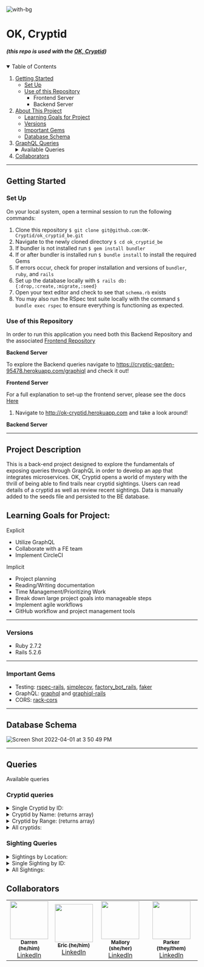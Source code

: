 ![with-bg](https://user-images.githubusercontent.com/69017022/161345695-e2ec9ddb-34a0-493a-9232-80b70a8b3dab.png)


# OK, Cryptid
#####  (this repo is used with the [OK, Cryptid](https://github.com/OK-Cryptid/ok_cryptid_be))

<details open="open">
  <summary>Table of Contents</summary>
  <ol>
    <li>
      <a href="#getting-started">Getting Started</a>
      <ul>
        <li><a href="#set-up">Set Up</a></li>
        <li><a href="#use-of-this-repository">Use of this Repository</a>
          <ul>
            <li>Frontend Server</li>
            <li>Backend Server</li>
          </ul>
        </li>
    </li>
    </ul>
    <li>
      <a href="#project-description">About This Project</a>
      <ul>
        <li><a href="#learning-goals-for-project">Learning Goals for Project</a></li>
        <li><a href="#versions">Versions</a></li>
        <li><a href="#important-gems">Important Gems</a></li>
        <li><a href="#database-schema">Database Schema</a></li>
      </ul>
    </li>
    <li>
      <a href="#graphql">GraphQL Queries</a>
      <details>
        <summary>Available Queries</summary>
        <ul>
          <li><a href="#cryptid-queries">Cryptid Queries</a></li>
          <li><a href="#sighting-queries">Sighting Queries</a></li>
        </ul>
      </details>
    </li>
    <li><a href="#collaborators">Collaborators</a></li>
  </ol>
</details>

----------

## Getting Started

### Set Up
On your local system, open a terminal session to run the following commands:
1. Clone this repository `$ git clone git@github.com:OK-Cryptid/ok_cryptid_be.git`
2. Navigate to the newly cloned directory `$ cd ok_cryptid_be`
3. If bundler is not installed run `$ gem install bundler`
4. If or after bundler is installed run `$ bundle install` to install the required Gems
5. If errors occur, check for proper installation and versions of `bundler`, `ruby`, and `rails`
6. Set up the database locally with `$ rails db:{:drop,:create,:migrate,:seed}`
7. Open your text editor and check to see that `schema.rb` exists
8. You may also run the RSpec test suite locally with the command `$ bundle exec rspec` to ensure everything is functioning as expected.

### Use of this Repository
In order to run this application you need both this Backend Repository and the associated [Frontend Repository](https://github.com/OK-Cryptid/ok-cryptid-fe)

**Backend Server**

To explore the Backend queries navigate to https://cryptic-garden-95478.herokuapp.com/graphiql and check it out!

**Frontend Server**
 
For a full explanation to set-up the frontend server, please see the docs [Here](https://github.com/OK-Cryptid/ok-cryptid-fe#readme)

<!-- On you command line:
1. Navigate to the local directory where the frontend repo is housed
2. Start the Frontend server with `$ rails s` and navigate to http://localhost:3000/ or http://ok-cryptid.herokuapp.com in your web browser. Here you are able to interact with the application. -->

<!-- 1.  Navigate to http://ok-cryptid.herokuapp.com and take a look around! -->
1. Navigate to http://ok-cryptid.herokuapp.com and take a look around!

**Backend Server**
 
<!-- On your command line:
1. Navigate to the local directory where the backend repo is housed
2. Run `$ rails s` to run the server locally
3. Open a web browser and navigate to http://localhost:3000/graphiql
4. Here you are able to explore the queries exposed by the API! -->

----------

## Project Description

This is a back-end project designed to explore the fundamentals of exposing queries through GraphQL in order to develop an app that integrates microservices. OK, Cryptid opens a world of mystery with the thrill of being able to find trails near cryptid sightings. Users can read details of a cryptid as well as review recent sightings. Data is manually added to the seeds file and persisted to the BE database. 

## Learning Goals for Project:

Explicit
- Utilize GraphQL
- Collaborate with a FE team
- Implement CircleCI

Implicit
- Project planning
- Reading/Writing documentation
- Time Management/Prioritizing Work
- Break down large project goals into manageable steps
- Implement agile workflows
- GitHub workflow and project management tools

----------

### Versions

- Ruby 2.7.2
- Rails 5.2.6

----------

### Important Gems

- Testing: [rspec-rails](https://github.com/rspec/rspec-rails), [simplecov](https://github.com/simplecov-ruby/simplecov), [factory_bot_rails](https://github.com/thoughtbot/factory_bot_rails), [faker](https://github.com/vajradog/faker-rails)
- GraphQL: [graphql](https://github.com/rmosolgo/graphql-ruby) and [graphiql-rails](https://github.com/rmosolgo/graphiql-rails) 
- CORS: [rack-cors](https://github.com/cyu/rack-cors)
----------

## Database Schema

![Screen Shot 2022-04-01 at 3 50 49 PM](https://user-images.githubusercontent.com/69017022/161346057-d06ed82c-0459-4b84-ae1a-30bf974e48e4.png)

----------

## Queries
Available queries

### Cryptid queries
<details>
    <summary> Single Cryptid by ID: </summary>

```
Query
{
 cryptidById(id: "6") {
  name
  dangerLevel
  description
  image
  range
  sightings{
    title
   }
 }
}
  
response
  
{
  "data": {
    "cryptidById": {
      "name": "Skinwalker",
      "dangerLevel": "10",
      "description": "A skinwalker is a type of harmful witch who has the ability to turn into, possess, or disguise themselves as an animal for the purpose of committing harm. Skin-walkers are not well understood outside of Navajo culture, mostly due to reluctance to discuss the subject with outsiders.",
      "image": "https://bit.ly/3uzpUPx",
      "range": "Western United States, Appalachia",
      "sightings": [
        {
          "title": "2004-07-06"
        },
        {
          "title": "2016-06-19"
        },
        {
          "title": "1988-04-09"
        }
      ]
    }
  }
}
```

</details>

<details>
    <summary> Cryptid by Name: (returns array) </summary>

```
Query
{
 cryptidByName(Name: "bigfoot") {
  name
  dangerLevel
  description
  image
  range
  sightings{
    title
   }
 }
}
  
response
  
{
  "data": {
    "cryptidByName": [
      {
        "name": "Bigfoot",
        "dangerLevel": "7",
        "description": "Bigfoot, also called Sasquatch (from Salish se’sxac: “wild men”) is a large, hairy, humanlike creature described as ranging from 6 to 15 feet tall. It is observed standing on two feet, often giving off a foul smell, and moving silently or emitting a high-pitched cry. Footprints have measured up to 24 inches in width.",
        "image": "https://bit.ly/3JKsNDs",
        "range": "Rocky Mountains, Appalachian Trial, Coastal Plain",
        "sightings": [
          {
            "title": "1941-09-25"
          },
          {
            "title": "2001-05-24"
          },
          {
            "title": "2009-01-09"
          }
        ]
      }
    ]
  }
}
```

</details>

<details>
    <summary>Cryptid by Range: (returns array) </summary>

```
Query
{
 cryptidByRange(range: "colorado") {
  name
  dangerLevel
  description
  image
  range
  sightings{
    title
   }
 }
}
  
response
  
{
  "data": {
    "cryptidByRange": [
      {
        "name": "Tommyknocker",
        "dangerLevel": "8",
        "description": "A subterranean gnome-like creature described as a littler person approximately 2ft tall, with a disproportionately large head, long arms, wrinkled skin, and white whiskers. It sometimes wears a tiny version of standard miner's garb and commits random mischief, such as stealing miners' unattencded tools and food.",
        "image": "https://bit.ly/3qDsItE",
        "range": "underground Pennsylvania, Colorado, Nevada, California",
        "sightings": [
          {
            "title": "1923-01-20"
          },
          {
            "title": "1953-05-05"
          },
          {
            "title": "1997-10-28"
          }
        ]
      }
    ]
  }
}
```

</details>

<details>
    <summary> All cryptids: </summary>

```
Query
{
 getCryptids {
  name
  dangerLevel
  description
  image
  range
  sightings{
    title
   }
 }
}
  
response
  
{
  "data": {
    "getCryptids": [
      {
        "name": "Alien",
        "dangerLevel": "5",
        "description": "Also called extraterrestrial life, aliens are intelligent beings that do not originate from earth.",
        "image": "https://bit.ly/3tHKvBO",
        "range": "unknown",
        "sightings": [
          {
            "title": "1985-10-07"
          },
          {
            "title": "1996-10-13"
          },
          {
            "title": "1960-03-18"
          }
        ]
      },
      {
        "name": "Bigfoot",
        "dangerLevel": "7",
        "description": "Bigfoot, also called Sasquatch (from Salish se’sxac: “wild men”) is a large, hairy, humanlike creature described as ranging from 6 to 15 feet tall. It is observed standing on two feet, often giving off a foul smell, and moving silently or emitting a high-pitched cry. Footprints have measured up to 24 inches in width.",
        "image": "https://bit.ly/3JKsNDs",
        "range": "Rocky Mountains, Appalachian Trial, Coastal Plain",
        "sightings": [
          {
            "title": "1941-09-25"
          },
          {
            "title": "2001-05-24"
          },
          {
            "title": "2009-01-09"
          }
        ]
      },
      {
        "name": "Chupacabra",
        "dangerLevel": "8",
        "description": "The chupacabra, literally 'goat-sucker' in Spanish, is described as dog-like or reptilian and alien-like. A heavy creature, approximately the size of a small bear, with a row of spines reaching from the neck to the base of the tail, its name comes from the creature's reported vampirism-- it is said to attack and drink the blood of livestock, particularly goats.",
        "image": "https://bit.ly/3wGyYov",
        "range": "Southwestern US, Puerto Rico, Maine",
        "sightings": [
          {
            "title": "1960-08-21"
          },
          {
            "title": "2003-01-09"
          },
          {
            "title": "1970-07-19"
          }
        ]
      },
      {
        "name": "Jackalope",
        "dangerLevel": "7",
        "description": "A jackrabbit and antelope hybrid. Though very shy unless approached, this creature is known to be aggressive. Also called the 'warrior rabbit'. However this beast can be tamed with the offering of fine whiskey.",
        "image": "https://allthatsinteresting.com/wordpress/wp-content/uploads/2018/05/jackalope.jpg",
        "range": "Western United States",
        "sightings": [
          {
            "title": "2011-03-21"
          },
          {
            "title": "1986-01-14"
          },
          {
            "title": "2014-06-14"
          }
        ]
      },
      {
        "name": "Loch Ness Monster",
        "dangerLevel": "4",
        "description": "A creature affectionately known as Nessie, it is a large, long-necked creature that inhabits Loch Ness in the Scottish Highlands.",
        "image": "https://bit.ly/3Nons6V",
        "range": "Scottish Highlands",
        "sightings": [
          {
            "title": "1922-07-11"
          },
          {
            "title": "2011-04-22"
          },
          {
            "title": "1963-01-11"
          }
        ]
      },
      {
        "name": "Mothman",
        "dangerLevel": "9",
        "description": "Mothman is a black 10-foot creature with wings and red eyes.",
        "image": "https://bit.ly/3INwjLP",
        "range": "West Virginia, Chicago",
        "sightings": [
          {
            "title": "1997-06-26"
          },
          {
            "title": "1981-01-01"
          },
          {
            "title": "1986-05-25"
          }
        ]
      },
      {
        "name": "Nightcrawler",
        "dangerLevel": "6",
        "description": "Nightcrawlers appear to be relatively short creatures (approx. 1.5 meters) with most of their height being made up of their legs as they possess an extremely small upper body. It is an extremely thin, white humanoid with no discernible arms.",
        "image": "https://bit.ly/37Yiei1",
        "range": "California",
        "sightings": [
          {
            "title": "1984-03-29"
          },
          {
            "title": "1934-11-10"
          },
          {
            "title": "1985-10-02"
          }
        ]
      },
      {
        "name": "Skinwalker",
        "dangerLevel": "10",
        "description": "A skinwalker is a type of harmful witch who has the ability to turn into, possess, or disguise themselves as an animal for the purpose of committing harm. Skin-walkers are not well understood outside of Navajo culture, mostly due to reluctance to discuss the subject with outsiders.",
        "image": "https://bit.ly/3uzpUPx",
        "range": "Western United States, Appalachia",
        "sightings": [
          {
            "title": "2004-07-06"
          },
          {
            "title": "2016-06-19"
          },
          {
            "title": "1988-04-09"
          }
        ]
      },
      {
        "name": "Tommyknocker",
        "dangerLevel": "8",
        "description": "A subterranean gnome-like creature described as a littler person approximately 2ft tall, with a disproportionately large head, long arms, wrinkled skin, and white whiskers. It sometimes wears a tiny version of standard miner's garb and commits random mischief, such as stealing miners' unattencded tools and food.",
        "image": "https://bit.ly/3qDsItE",
        "range": "underground Pennsylvania, Colorado, Nevada, California",
        "sightings": [
          {
            "title": "1923-01-20"
          },
          {
            "title": "1953-05-05"
          },
          {
            "title": "1997-10-28"
          }
        ]
      }
    ]
  }
}
```

</details>

### Sighting Queries

<details>
    <summary> Sightings by Location: </summary>

```
Query
  
{
  sightingByLocation(location: "colorado") {
    cryptid {
        name
        }
    description
    image
    location
    title
    trailLinks
  }
}
  
response
  
{
  "data": {
    "sightingByLocation": [
      {
        "cryptid": {
          "name": "Bigfoot"
        },
        "description": "A youth group was camping in the Marble Mountain Wilderness when leader Jim Mills noticed a strange-looking creature skulking along a ridge nearby.",
        "image": "https://assets3.thrillist.com/v1/image/1393089/1584x1056/crop;webp=auto;jpeg_quality=60;progressive.jpg",
        "location": "Leadville, Colorado",
        "title": "2001-05-24",
        "trailLinks": [
          "https://www.alltrails.com/explore/trail/us/colorado/boulders-and-giddy-up-loop",
          "https://www.alltrails.com/explore/trail/us/colorado/mineral-belt-trail"
        ]
      },
      {
        "cryptid": {
          "name": "Tommyknocker"
        },
        "description": "A miner heard the voice of a young boy calling for help while deep inside the mines. Coworkers warned him not to follow the voice, but he reportedly felt compelled to make sure the boy was safe. When he went into a tunnel to search for the child, coworkers reported that they heard knocking and whispering sounds and shouted for him to turn back. He responded that he thought he saw a small figure perched high up in the cave. The tunnel then collapsed, killing him.",
        "image": "https://bit.ly/3iSXH0M",
        "location": "Telluride, Colorado",
        "title": "1923-01-20",
        "trailLinks": [
          "https://bit.ly/3tOq6Lq",
          "https://bit.ly/3qLvmO7",
          "https://bit.ly/3iKZLaP"
        ]
      },
      {
        "cryptid": {
          "name": "Tommyknocker"
        },
        "description": "A group of men working in a local mine reported to their supervisor that when working in a certain area, they have been getting pelted with rocks, their tools are being taken, their lights keep inexplicably going out, and their ladders are being shaken. Several men have reported to hearing the voice of a coworker who died in an accident the previous year.",
        "image": "https://bit.ly/38j57bu",
        "location": "Leadville, Colorado",
        "title": "1997-10-28",
        "trailLinks": [
          "https://bit.ly/3DpixhK",
          "https://bit.ly/3uHP12N",
          "https://bit.ly/35l7edE"
        ]
      }
    ]
  }
}
```

</details>
<details>
    <summary> Single Sighting by ID: </summary>

```
Query
  
{
  sightingById(id: "4") {
    cryptid {
        name
        }
    description
    image
    location
    title
    trailLinks
  }
}
  
response
  
{
  "data": {
    "sightingById": {
      "cryptid": {
        "name": "Mothman"
      },
      "description": "Five gravediggers claimed to see a human-like figure soaring just above them in the autumn trees.",
      "image": "https://www.snopes.com/tachyon/2016/11/a29.jpg",
      "location": "Point Pleasant, West Virgina",
      "title": "1997-06-26",
      "trailLinks": [
        "https://www.alltrails.com/explore/trail/us/west-virginia/point-plesant-walkin-trail"
      ]
    }
  }
}
```

</details>

<details>
    <summary> All Sightings: </summary>

```
Query
  
{
  sightings {
    cryptid {
        name
        }
    description
    image
    location
    title
    trailLinks
  }
}
  
response
  
{
  "data": {
    "sightings": [
      {
        "cryptid": {
          "name": "Bigfoot"
        },
        "description": "Spotted Bigfoot along the highway near millstone. Described the creature as having looked back at them on the shoulder of the road — an encounter that ultimately lasted seconds",
        "image": "https://www.science.org/do/10.1126/article.22891/full/sn-bigfooth.jpg",
        "location": "Buchers Mills, Pennsylvania",
        "title": "1941-09-25",
        "trailLinks": [
          "https://www.alltrails.com/explore/trail/us/pennsylvania/chapman-nature-trail?ref=result-card",
          "https://www.alltrails.com/explore/trail/us/pennsylvania/adams-run-trail"
        ]
      },
      {
        "cryptid": {
          "name": "Bigfoot"
        },
        "description": "A youth group was camping in the Marble Mountain Wilderness when leader Jim Mills noticed a strange-looking creature skulking along a ridge nearby.",
        "image": "https://assets3.thrillist.com/v1/image/1393089/1584x1056/crop;webp=auto;jpeg_quality=60;progressive.jpg",
        "location": "Leadville, Colorado",
        "title": "2001-05-24",
        "trailLinks": [
          "https://www.alltrails.com/explore/trail/us/colorado/boulders-and-giddy-up-loop",
          "https://www.alltrails.com/explore/trail/us/colorado/mineral-belt-trail"
        ]
      },
      {
        "cryptid": {
          "name": "Bigfoot"
        },
        "description": "A hiker was walking when he spotted a large creature to the left in the woods. As he approached, the creature stood up on two legs and started throwing rocks at him.",
        "image": "https://bit.ly/36LEZ8H",
        "location": "Roosevelt, Utah",
        "title": "2009-01-09",
        "trailLinks": [
          "https://www.alltrails.com/explore/trail/us/utah/hidden-lake-via-duck-lake-trail-210",
          "https://www.alltrails.com/explore/trail/us/utah/crystal-lake-loop--2"
        ]
      },
      {
        "cryptid": {
          "name": "Mothman"
        },
        "description": "Five gravediggers claimed to see a human-like figure soaring just above them in the autumn trees.",
        "image": "https://www.snopes.com/tachyon/2016/11/a29.jpg",
        "location": "Point Pleasant, West Virgina",
        "title": "1997-06-26",
        "trailLinks": [
          "https://www.alltrails.com/explore/trail/us/west-virginia/point-plesant-walkin-trail"
        ]
      },
      {
        "cryptid": {
          "name": "Mothman"
        },
        "description": "A man was driving along State Route 2 saw something jump from tree to tree. He pulled off the road and snapped some pictures. In the pictures, the creature appears to have wings with pointed tips and long legs, bent at an awkward angle.",
        "image": "https://bit.ly/3NrXW0R",
        "location": "Point Pleasant, West Virgina",
        "title": "1981-01-01",
        "trailLinks": [
          "https://www.alltrails.com/explore/trail/us/west-virginia/point-plesant-walkin-trail"
        ]
      },
      {
        "cryptid": {
          "name": "Mothman"
        },
        "description": "A man saw something that resembled a humanoid pterodactyl flying awkwardly.",
        "image": "https://bit.ly/3wOYmbK",
        "location": "Chicago, Illinois",
        "title": "1986-05-25",
        "trailLinks": [
          "https://www.alltrails.com/explore/trail/us/illinois/chicago-riverwalk",
          "https://www.alltrails.com/explore/trail/us/illinois/millennium-park-trail"
        ]
      },
      {
        "cryptid": {
          "name": "Nightcrawler"
        },
        "description": "A man put up trail cameras in his yard to see what was causing his dogs to bark during the night. The cameras captured images of strange pale, small, armless creatures walking.",
        "image": "https://bit.ly/36N64IR",
        "location": "Old Bretz Mill, California",
        "title": "1984-03-29",
        "trailLinks": [
          "https://www.alltrails.com/explore/trail/us/california/granite-ridge-loop",
          "https://www.alltrails.com/explore/trail/us/california/shaver-lake-trail"
        ]
      },
      {
        "cryptid": {
          "name": "Nightcrawler"
        },
        "description": "A 17 year old motorist saw a strange thing on the side of the road when driving at night. It was thin and pale with long legs, and moved oddly as if disjointed.",
        "image": "https://bit.ly/36BQdMZ",
        "location": "Hesperia, California",
        "title": "1934-11-10",
        "trailLinks": [
          "https://www.alltrails.com/explore/trail/us/california/coxey-rd",
          "https://www.alltrails.com/explore/trail/us/california/mount-san-antonio-mount-baldy-notch-trail"
        ]
      },
      {
        "cryptid": {
          "name": "Nightcrawler"
        },
        "description": "A video captured on home surveillance system shows a white creature with long legs and no upper body walking slowly across the yard.",
        "image": "https://bit.ly/36WIuJ0",
        "location": "Fullerton, California",
        "title": "1985-10-02",
        "trailLinks": [
          "https://www.alltrails.com/explore/trail/us/california/mount-san-antonio-mount-baldy-notch-trail",
          "https://www.alltrails.com/explore/trail/us/california/juanita-cooke-trail-to-hitscher-park-trail"
        ]
      },
      {
        "cryptid": {
          "name": "Chupacabra"
        },
        "description": "A woman spotted a creature standing upright, resembling a reptilian kangaroo with huge red eyes. It ran into the brush when she screamed. Later, the livestock on the property were found to be dead. They were not eaten or mutilated, but were drained of blood.",
        "image": "https://bit.ly/3uypFEi",
        "location": "Arecibo, Puerto Rico",
        "title": "1960-08-21",
        "trailLinks": [
          "https://www.alltrails.com/explore/trail/puerto-rico/northern-region/charco-prieto-water-falls?u=i"
        ]
      },
      {
        "cryptid": {
          "name": "Chupacabra"
        },
        "description": "Two seven year old boys described seeing a dog-like creature with a row of spines down its back standing on its hind legs near the barn. Six of the family goats were found drained of blood approximately 40 feet away from where the creature had been lurking.",
        "image": "https://bit.ly/38bH3Hv",
        "location": "Bangor, Maine",
        "title": "2003-01-09",
        "trailLinks": [
          "https://www.alltrails.com/explore/trail/us/maine/brewer-riverwalk"
        ]
      },
      {
        "cryptid": {
          "name": "Chupacabra"
        },
        "description": "A man saw a large black-haired creature with red eyes and clawed hands come out of the trees and attack the family dog. He ran to get his gun, but when he returned, the creature was gone and the family dog was left dead with puncture wounds to neck.",
        "image": "https://bit.ly/3iKMijh",
        "location": "Utuado, Puerto Rico",
        "title": "1970-07-19",
        "trailLinks": [
          "https://www.alltrails.com/explore/trail/puerto-rico/central-region/canon-blanco-sendero-el-sofa?u=i",
          "https://www.alltrails.com/explore/trail/puerto-rico/central-region/charco-los-morones?u=i"
        ]
      },
      {
        "cryptid": {
          "name": "Tommyknocker"
        },
        "description": "A miner heard the voice of a young boy calling for help while deep inside the mines. Coworkers warned him not to follow the voice, but he reportedly felt compelled to make sure the boy was safe. When he went into a tunnel to search for the child, coworkers reported that they heard knocking and whispering sounds and shouted for him to turn back. He responded that he thought he saw a small figure perched high up in the cave. The tunnel then collapsed, killing him.",
        "image": "https://bit.ly/3iSXH0M",
        "location": "Telluride, Colorado",
        "title": "1923-01-20",
        "trailLinks": [
          "https://bit.ly/3tOq6Lq",
          "https://bit.ly/3qLvmO7",
          "https://bit.ly/3iKZLaP"
        ]
      },
      {
        "cryptid": {
          "name": "Tommyknocker"
        },
        "description": "Four men exploring a cave area started hearing a voice whispering their names, and a sequence of knocking from deeper in the cave. Two of the men felt it was a warning and decided to exit the cave while the other two stayed behind, laughing and jokingly calling out to the voices. The two men that remained were crushed in a sudden cave-in ten minutes later.",
        "image": "https://bit.ly/3IWfY7Q",
        "location": "Coleville, California",
        "title": "1953-05-05",
        "trailLinks": [
          "https://bit.ly/3tQGnjh",
          "https://bit.ly/3iKf9Ei"
        ]
      },
      {
        "cryptid": {
          "name": "Tommyknocker"
        },
        "description": "A group of men working in a local mine reported to their supervisor that when working in a certain area, they have been getting pelted with rocks, their tools are being taken, their lights keep inexplicably going out, and their ladders are being shaken. Several men have reported to hearing the voice of a coworker who died in an accident the previous year.",
        "image": "https://bit.ly/38j57bu",
        "location": "Leadville, Colorado",
        "title": "1997-10-28",
        "trailLinks": [
          "https://bit.ly/3DpixhK",
          "https://bit.ly/3uHP12N",
          "https://bit.ly/35l7edE"
        ]
      },
      {
        "cryptid": {
          "name": "Skinwalker"
        },
        "description": "A man walking with his dogs on his farm in the evening started hearing voices talking in a language he could not understand. Suddenly there was a strong wind and he came up on a creature that appeared to be a wolf, but three times larger than the size of a normal wolf,\n  and with glowing orange eyes. It began to growl, so he shot his rifle at it, but the bullet hit the creature and fell into the snow like a pebble. A strong gust of wind blew again, and the creature quickly turned and disappeared into the darkness. When the man went over to where it had been standing, there were no prints or tracks in the snow, the only mark was\n  the spot where his bullet fell in the snow.",
        "image": "https://ihr.fm/3tXZ0Ss",
        "location": "Chinle, Arizona",
        "title": "2004-07-06",
        "trailLinks": [
          "https://bit.ly/3JVZXA4",
          "https://bit.ly/3LtN8gT"
        ]
      },
      {
        "cryptid": {
          "name": "Skinwalker"
        },
        "description": "A woman driving along a highway at night was overcome with a sudden overwhelming feeling of dread. She felt an urging in her mind that she should turn around and go back the other direction on the road. She shook off the feeling and continued, thinking it was only\n  anxiety being on the road alone. She then saw in the corner of her headlight on the shoulder, a strange animal running alongside her truck, keeping pace at 70mph. It turned and looked at her and she slammed on her breaks, startled. She stated it had a face that resembled a human, but different. When she shined her light where the creature had been, there was nothing\n  there. She decided to turn around and go back.",
        "image": "https://bit.ly/3DAtJYL",
        "location": "Kirtland, New Mexico",
        "title": "2016-06-19",
        "trailLinks": [
          "https://bit.ly/3wRQSVc",
          "https://bit.ly/36F27Wn",
          "https://bit.ly/3JU7NKr"
        ]
      },
      {
        "cryptid": {
          "name": "Skinwalker"
        },
        "description": "A father and son on a hunting ranch out before sunrise both reported the sudden onset of a feeling of being watched. They shined their flashlights out of the hunting blind and saw something dart away in the periphery. Figuring it was probably nothing of concern, they both\n  shrugged it off. A short time later, the son needed to use the bathroom and exited the blind with the father following behind. When they turned around, they reported that standing in front of them was a mangled-looking coyote-human hybrid creature standing on its hind legs looking at them. They both panicked and tried to scramble back into the blind, and the creature\n  darted into the trees.",
        "image": "https://bit.ly/3NAnhFL",
        "location": "Ballard, Utah",
        "title": "1988-04-09",
        "trailLinks": [
          "https://bit.ly/36WJFIy",
          "https://bit.ly/36UvTWT",
          "https://bit.ly/36ZIPus"
        ]
      },
      {
        "cryptid": {
          "name": "Alien"
        },
        "description": "A man was awoken during the night to an extremely bright light shining in through his bedroom window. He decided to get out of bed to see where the light was coming from outside. He was startled to find a figure standing in his room between himself and his window. He was unable to\n  move or scream, and the figure approached him. It reached out and began tapping on his forehead with what felt like something sharp or pointed. He blacked out and woke up on the floor the next morning. He was found to have a small unexplained red spot of broken skin in the center of his forehead.",
        "image": "https://bit.ly/3uHfc9z",
        "location": "Dexter, New Mexico",
        "title": "1985-10-07",
        "trailLinks": [
          "https://bit.ly/3uFs4NC",
          "https://bit.ly/3DuEETW",
          "https://bit.ly/36WEiZU"
        ]
      },
      {
        "cryptid": {
          "name": "Alien"
        },
        "description": "A family of six was sitting around a campfire in their back yard late at night. They reported that suddenly a blinding blue light appeared above them. The next thing they remember, they were all standing inside their house facing the back door.",
        "image": "https://bit.ly/3LBKfux",
        "location": "Lubbock, Texas",
        "title": "1996-10-13",
        "trailLinks": [
          "https://bit.ly/3Dnh2jN"
        ]
      },
      {
        "cryptid": {
          "name": "Alien"
        },
        "description": "A woman with a sick elderly dog was sitting on the floor comforting her pet. She heard a strange sound and a small humanoid creature with large eyes appeared beside her. The creature reached out and rested its hand on the dog. The womans husband entered the room, and jumped back,\n  not knowing what the creature was. It was startled and darted outside through the dog door.",
        "image": "https://bit.ly/3NFlC1R",
        "location": "Paradise Inn, Washington",
        "title": "1960-03-18",
        "trailLinks": [
          "https://bit.ly/3IMgXHz",
          "https://bit.ly/3Lt4CKm",
          "https://bit.ly/36CdvSU"
        ]
      },
      {
        "cryptid": {
          "name": "Loch Ness Monster"
        },
        "description": "A group of friends vacationing on a boat reported seeing a huge creature with a long neck arch out of the water.",
        "image": "https://bit.ly/3uK7WKb",
        "location": "Scotland",
        "title": "1922-07-11",
        "trailLinks": [
          "https://bit.ly/3uAeStq",
          "https://bit.ly/36wsYnH"
        ]
      },
      {
        "cryptid": {
          "name": "Loch Ness Monster"
        },
        "description": "Police received multiple calls of a strange extremely large creature swimming at high speed and emitting a low freqency noise.",
        "image": "https://bit.ly/3qRksGL",
        "location": "Scotland",
        "title": "2011-04-22",
        "trailLinks": [
          "https://bit.ly/3JR7FeV",
          "https://bit.ly/3tN9ST0",
          "https://bit.ly/3DmtS1S"
        ]
      },
      {
        "cryptid": {
          "name": "Loch Ness Monster"
        },
        "description": "A group of college students playing with a drone recorded a massive unknown creature swimming in the loch.",
        "image": "https://media-cldnry.s-nbcnews.com/image/upload/t_fit-1240w,f_auto,q_auto:best/msnbc/Components/Photos/071001/071001_nessie_hmed_11a.jpg",
        "location": "Scotland",
        "title": "1963-01-11",
        "trailLinks": [
          "https://bit.ly/3iOkGd2"
        ]
      },
      {
        "cryptid": {
          "name": "Jackalope"
        },
        "description": "A child hiking with their parents spotted a strange looking rabbit in the distance",
        "image": "https://bit.ly/35rBR11",
        "location": "Pine Bluffs, Wyoming",
        "title": "2011-03-21",
        "trailLinks": [
          "https://bit.ly/3iJi00o",
          "https://bit.ly/3IJTmrb",
          "https://bit.ly/3Lsloca"
        ]
      },
      {
        "cryptid": {
          "name": "Jackalope"
        },
        "description": "Two sheep ranchers saw something that looked like a tinhy antelope approach their fire at dusk.",
        "image": "https://sandysteinman.files.wordpress.com/2021/04/166485552_3744836988903413_5104277642228470578_n.png",
        "location": "Weskan, Kansas",
        "title": "1986-01-14",
        "trailLinks": [
          "https://bit.ly/3iPkA57"
        ]
      },
      {
        "cryptid": {
          "name": "Jackalope"
        },
        "description": "A group of students on an astronomy field trip saw a pair of glowing eyes in the darkness. When they pointed a flashlight at it they could see a small creature dart into tall grass.",
        "image": "https://1.bp.blogspot.com/-88FOArDPjkU/T0pyvXNQ74I/AAAAAAAAAoc/TlaZl950Ojo/s320/Jackalope+2.jpg",
        "location": "Saratoga, Wyoming",
        "title": "2014-06-14",
        "trailLinks": [
          "https://bit.ly/3iNJTnX",
          "https://bit.ly/38bVMCi",
          "https://bit.ly/3IP0B14"
        ]
      }
    ]
  }
}
```

</details>


## Collaborators


<!-- ALL-CONTRIBUTORS-LIST:START - Do not remove or modify this section -->
<!-- prettier-ignore-start -->
<!-- markdownlint-disable -->
<table>
  <tr>
    <!-- Darren -->
    <td align="center"><a href="https://github.com/dkulback"><img src="https://avatars.githubusercontent.com/u/83717116?v=4" width="100px;" alt=""/><br /><sub><b>Darren (he/him)</b></sub></a><br /><a href="https://www.linkedin.com/in/darren-kulback-9b2394189/" title="Code"> LinkedIn </a></td>
    <!-- Eric -->
    <td align="center"><a href="https://github.com/echon006"><img src="https://avatars.githubusercontent.com/u/89038271?v=4" width="100px;" alt=""/><br /><sub><b>Eric (he/him)</b></sub></a><br /><a href="https://www.linkedin.com/in/eric-chon-70049b161/" title="Code">  LinkedIn  </a></td>
    <!-- Mallory -->
    <td align="center"><a href="https://github.com/Malllll12"><img src="https://avatars.githubusercontent.com/u/69017022?v=4" width="100px;" alt=""/><br /><sub><b>Mallory (she/her)</b></sub></a><br /><a href="https://www.linkedin.com/in/mallory-vining/" title="Code"> LinkedIn </a></td>
    <!-- Parker -->
     <td align="center"><a href="https://github.com/ParkerLockhart"><img src="https://avatars.githubusercontent.com/u/88950699?v=4" width="100px;" alt=""/><br /><sub><b>Parker (they/them)</b></sub></a><br /><a href="https://www.linkedin.com/in/parker-lockhart/" title="Code"> LinkedIn </a></td>
  </tr>
</table>

<!-- markdownlint-restore -->
<!-- prettier-ignore-end -->

<!-- ALL-CONTRIBUTORS-LIST:END -->
